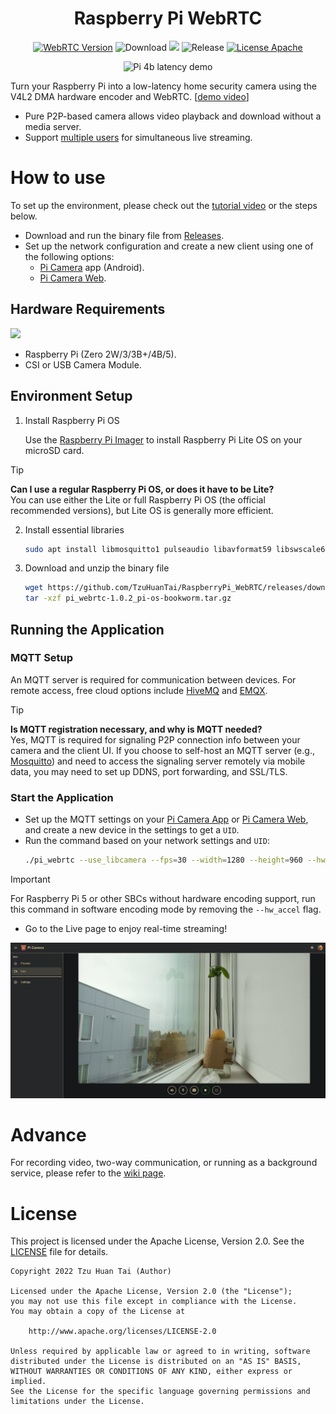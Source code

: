 ﻿<h1 align="center">
    Raspberry Pi WebRTC
</h1>

<p align="center">
    <a href="https://chromium.googlesource.com/external/webrtc/+/branch-heads/5790"><img src="https://img.shields.io/badge/libwebrtc-m115.5790-red.svg" alt="WebRTC Version"></a>
    <img src="https://img.shields.io/github/downloads/TzuHuanTai/RaspberryPi_WebRTC/total.svg?color=yellow" alt="Download">
    <img src="https://img.shields.io/badge/C%2B%2B-20-brightgreen?logo=cplusplus">
    <img src="https://img.shields.io/github/v/release/TzuHuanTai/RaspberryPi_WebRTC?color=blue" alt="Release">
    <a href="https://opensource.org/licenses/Apache-2.0"><img src="https://img.shields.io/badge/License-Apache_2.0-purple.svg" alt="License Apache"></a>
</p>

<p align=center>
    <img src="doc/pi_4b_latency_demo.gif" alt="Pi 4b latency demo">
</p>

Turn your Raspberry Pi into a low-latency home security camera using the V4L2 DMA hardware encoder and WebRTC. [[demo video](https://www.youtube.com/watch?v=JZ5bcSAsXog)]

- Pure P2P-based camera allows video playback and download without a media server.
- Support [multiple users](doc/pi_4b_users_demo.gif) for simultaneous live streaming.

# How to use

To set up the environment, please check out the [tutorial video](https://youtu.be/g5Npb6DsO-0) or the steps below.

* Download and run the binary file from [Releases](https://github.com/TzuHuanTai/RaspberryPi_WebRTC/releases).
* Set up the network configuration and create a new client using one of the following options:
    * [Pi Camera](https://github.com/TzuHuanTai/Pi-Camera) app (Android).
    * [Pi Camera Web](https://picamera.live).

## Hardware Requirements

<img src="https://assets.raspberrypi.com/static/51035ec4c2f8f630b3d26c32e90c93f1/2b8d7/zero2-hero.webp" height="96">

* Raspberry Pi (Zero 2W/3/3B+/4B/5).
* CSI or USB Camera Module.

## Environment Setup

1. Install Raspberry Pi OS

    Use the [Raspberry Pi Imager](https://www.raspberrypi.com/software/) to install Raspberry Pi Lite OS on your microSD card.
> [!TIP]
> **Can I use a regular Raspberry Pi OS, or does it have to be Lite?**<br/>
> You can use either the Lite or full Raspberry Pi OS (the official recommended versions), but Lite OS is generally more efficient.

2. Install essential libraries
    ```bash
    sudo apt install libmosquitto1 pulseaudio libavformat59 libswscale6
    ```
3. Download and unzip the binary file
    ```bash
    wget https://github.com/TzuHuanTai/RaspberryPi_WebRTC/releases/download/v1.0.2/pi_webrtc-1.0.2_pi-os-bookworm.tar.gz
    tar -xzf pi_webrtc-1.0.2_pi-os-bookworm.tar.gz
    ```

## Running the Application

### MQTT Setup

An MQTT server is required for communication between devices. For remote access, free cloud options include [HiveMQ](https://www.hivemq.com) and [EMQX](https://www.emqx.com/en).

> [!TIP]
> **Is MQTT registration necessary, and why is MQTT needed?**<br/>
> Yes, MQTT is required for signaling P2P connection info between your camera and the client UI.
If you choose to self-host an MQTT server (e.g., [Mosquitto](doc/SETUP_MOSQUITTO.md)) and need to access the signaling server remotely via mobile data, you may need to set up DDNS, port forwarding, and SSL/TLS.

### Start the Application

* Set up the MQTT settings on your [Pi Camera App](https://github.com/TzuHuanTai/Pi-Camera) or [Pi Camera Web](https://picamera.live), and create a new device in the settings to get a `UID`. 
* Run the command based on your network settings and `UID`:
    ```bash
    ./pi_webrtc --use_libcamera --fps=30 --width=1280 --height=960 --hw_accel --no_audio --mqtt_host=your.mqtt.cloud --mqtt_port=8883 --mqtt_username=hakunamatata --mqtt_password=Wonderful --uid=your-custom-uid
    ```

> [!IMPORTANT]
> For Raspberry Pi 5 or other SBCs without hardware encoding support, run this command in software encoding mode by removing the `--hw_accel` flag.
* Go to the Live page to enjoy real-time streaming!

<p align=center>
    <img src="doc/web_live_demo.jpg" alt="Pi 5 live demo on web">
</p>

# Advance

For recording video, two-way communication, or running as a background service, please refer to the [wiki page](https://github.com/TzuHuanTai/RaspberryPi_WebRTC/wiki/Advanced-Settings).

# License

This project is licensed under the Apache License, Version 2.0. See the [LICENSE](LICENSE) file for details.

```
Copyright 2022 Tzu Huan Tai (Author)

Licensed under the Apache License, Version 2.0 (the "License");
you may not use this file except in compliance with the License.
You may obtain a copy of the License at

    http://www.apache.org/licenses/LICENSE-2.0

Unless required by applicable law or agreed to in writing, software
distributed under the License is distributed on an "AS IS" BASIS,
WITHOUT WARRANTIES OR CONDITIONS OF ANY KIND, either express or implied.
See the License for the specific language governing permissions and
limitations under the License.
```
